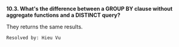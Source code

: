 **10.3. What's the difference between a GROUP BY clause without aggregate
functions and a DISTINCT query?**

They returns the same results.

`Resolved by: Hieu Vu`
